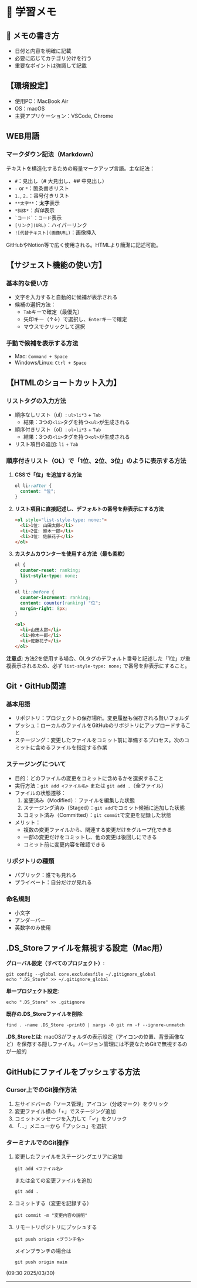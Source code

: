 # 📝 学習メモ

## 📌 メモの書き方
- 日付と内容を明確に記載
- 必要に応じてカテゴリ分けを行う
- 重要なポイントは強調して記載

## 【環境設定】
- 使用PC：MacBook Air
- OS：macOS
- 主要アプリケーション：VSCode, Chrome

## WEB用語

### マークダウン記法（Markdown）
テキストを構造化するための軽量マークアップ言語。主な記法：
- `#`：見出し（# 大見出し、## 中見出し）
- `-` or `*`：箇条書きリスト
- `1.`, `2.`：番号付きリスト
- `**太字**`：**太字**表示
- `*斜体*`：*斜体*表示
- `` `コード` ``：`コード`表示
- `[リンク](URL)`：ハイパーリンク
- `![代替テキスト](画像URL)`：画像挿入

GitHubやNotion等で広く使用される。HTMLより簡潔に記述可能。

## 【サジェスト機能の使い方】
### 基本的な使い方
- 文字を入力すると自動的に候補が表示される
- 候補の選択方法：
  - `Tab`キーで確定（最優先）
  - 矢印キー（↑↓）で選択し、`Enter`キーで確定
  - マウスでクリックして選択

### 手動で候補を表示する方法
- Mac: `Command + Space`
- Windows/Linux: `Ctrl + Space`

## 【HTMLのショートカット入力】
### リストタグの入力方法
- 順序なしリスト（ul）: `ul>li*3` + `Tab`
  - 結果：3つの`<li>`タグを持つ`<ul>`が生成される
- 順序付きリスト（ol）: `ol>li*3` + `Tab`
  - 結果：3つの`<li>`タグを持つ`<ol>`が生成される
- リスト項目の追加: `li` + `Tab`

### 順序付きリスト（OL）で「1位、2位、3位」のように表示する方法
1. **CSSで「位」を追加する方法**
   ```css
   ol li::after {
     content: "位";
   }
   ```

2. **リスト項目に直接記述し、デフォルトの番号を非表示にする方法**
   ```html
   <ol style="list-style-type: none;">
     <li>1位: 山田太郎</li>
     <li>2位: 鈴木一郎</li>
     <li>3位: 佐藤花子</li>
   </ol>
   ```

3. **カスタムカウンターを使用する方法（最も柔軟）**
   ```css
   ol {
     counter-reset: ranking;
     list-style-type: none;
   }

   ol li::before {
     counter-increment: ranking;
     content: counter(ranking) "位";
     margin-right: 8px;
   }
   ```

   ```html
   <ol>
     <li>山田太郎</li>
     <li>鈴木一郎</li>
     <li>佐藤花子</li>
   </ol>
   ```

**注意点**: 方法2を使用する場合、OLタグのデフォルト番号と記述した「1位」が重複表示されるため、必ず `list-style-type: none;` で番号を非表示にすること。

## Git・GitHub関連

### 基本用語
- リポジトリ：プロジェクトの保存場所。変更履歴も保存される賢いフォルダ
- プッシュ：ローカルのファイルをGitHubのリポジトリにアップロードすること
- ステージング：変更したファイルをコミット前に準備するプロセス。次のコミットに含めるファイルを指定する作業

### ステージングについて
- 目的：どのファイルの変更をコミットに含めるかを選択すること
- 実行方法：`git add <ファイル名>` または `git add .`（全ファイル）
- ファイルの状態遷移：
  1. 変更済み（Modified）：ファイルを編集した状態
  2. ステージング済み（Staged）：`git add`でコミット候補に追加した状態
  3. コミット済み（Committed）：`git commit`で変更を記録した状態
- メリット：
  - 複数の変更ファイルから、関連する変更だけをグループ化できる
  - 一部の変更だけをコミットし、他の変更は後回しにできる
  - コミット前に変更内容を確認できる

### リポジトリの種類
- パブリック：誰でも見れる
- プライベート：自分だけが見れる

### 命名規則
- 小文字
- アンダーバー
- 英数字のみ使用

## .DS_Storeファイルを無視する設定（Mac用）

**グローバル設定（すべてのプロジェクト）**:
```
git config --global core.excludesfile ~/.gitignore_global
echo ".DS_Store" >> ~/.gitignore_global
```

**単一プロジェクト設定**:
```
echo ".DS_Store" >> .gitignore
```

**既存の.DS_Storeファイルを削除**:
```
find . -name .DS_Store -print0 | xargs -0 git rm -f --ignore-unmatch
```

**.DS_Storeとは**: macOSがフォルダの表示設定（アイコンの位置、背景画像など）を保存する隠しファイル。バージョン管理には不要なためGitで無視するのが一般的


## GitHubにファイルをプッシュする方法

### Cursor上でのGit操作方法
1. 左サイドバーの「ソース管理」アイコン（分岐マーク）をクリック
2. 変更ファイル横の「+」でステージング追加
3. コミットメッセージを入力して「✓」をクリック
4. 「...」メニューから「プッシュ」を選択

### ターミナルでのGit操作
1. 変更したファイルをステージングエリアに追加
   ```
   git add <ファイル名>
   ```
   または全ての変更ファイルを追加
   ```
   git add .
   ```

2. コミットする（変更を記録する）
   ```
   git commit -m "変更内容の説明"
   ```

3. リモートリポジトリにプッシュする
   ```
   git push origin <ブランチ名>
   ```
   メインブランチの場合は
   ```
   git push origin main
   ```

(09:30 2025/03/30)

--- 